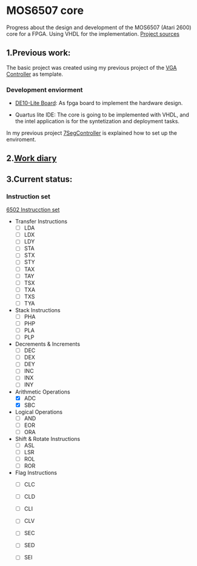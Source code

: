 # MOS6507 core
<link rel="stylesheet" type="text/css" href="/css/style.css">

Progress about the design and development of the MOS6507 (Atari 2600) core for a FPGA. Using VHDL for the implementation. [Project sources](https://github.com/DiscreteVic/MOS6507-HDL-core)

## 1.Previous work:

The basic project was created using my previous project of the [VGA Controller](https://github.com/DiscreteVic/VGAController) as template. 

### Development enviorment

- [DE10-Lite Board](https://www.terasic.com.tw/cgi-bin/page/archive.pl?Language=English&No=1021): As fpga board to implement the hardware design.

- Quartus lite IDE: The core is going to be implemented with VHDL, and the intel application is for the syntetization and deployment tasks. 

In my previous project [7SegController](https://github.com/DiscreteVic/7SegController) is explained how to set up the enviroment.

## 2.[Work diary](/MOS6507_core/WorkDiary/)

## 3.Current status:
### Instruction set 

[6502 Instrucction set](https://www.masswerk.at/6502/6502_instruction_set.html#details)


- Transfer Instructions
  - [ ] LDA
  - [ ] LDX
  - [ ] LDY
  - [ ] STA
  - [ ] STX
  - [ ] STY
  - [ ] TAX
  - [ ] TAY
  - [ ] TSX
  - [ ] TXA
  - [ ] TXS
  - [ ] TYA

- Stack Instructions
  - [ ] PHA
  - [ ] PHP
  - [ ] PLA
  - [ ] PLP

- Decrements & Increments
  - [ ] DEC
  - [ ] DEX
  - [ ] DEY
  - [ ] INC
  - [ ] INX
  - [ ] INY

- Arithmetic Operations
  - [x] ADC
  - [x] SBC

- Logical Operations
  - [ ] AND
  - [ ] EOR
  - [ ] ORA

- Shift & Rotate Instructions
  - [ ] ASL
  - [ ] LSR
  - [ ] ROL
  - [ ] ROR

- Flag Instructions
  - [ ] CLC
  - [ ] CLD
  - [ ] CLI
  - [ ] CLV
  - [ ] SEC
  - [ ] SED
  - [ ] SEI


